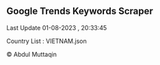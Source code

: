 

## Google Trends Keywords Scraper 
 
Last Update 01-08-2023 , 20:33:45

Country List :
VIETNAM.json



© Abdul Muttaqin 
